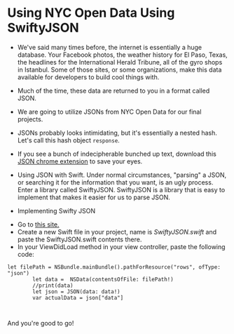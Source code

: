 # Using NYC Open Data Using SwiftyJSON


 * We've said many times before, the internet is essentially a huge database.  Your Facebook photos, the weather history for El Paso, Texas, the headlines for the International Herald Tribune, all of the gyro shops in Istanbul.  Some of those sites, or some organizations, make this data available for developers to build cool things with.
 * Much of the time, these data are returned to you in a format called JSON.  
 * We are going to utilize JSONs from NYC Open Data for our final projects.  
 * JSONs probably looks intimidating, but it's essentially a nested hash. Let's call this hash object `response`. 
  * If you see a bunch of indecipherable bunched up text, download this [JSON chrome extension](https://chrome.google.com/webstore/detail/jsonview/chklaanhfefbnpoihckbnefhakgolnmc?hl=en) to save your eyes.
  
* Using JSON with Swift.  Under normal circumstances, "parsing"  a JSON, or searching it for the information that you want, is an ugly process.  Enter a library called SwiftyJSON.  SwiftyJSON is a library that is easy to implement that makes it easier for us to parse JSON.  
* Implementing Swifty JSON
+ Go to [this site.](https://github.com/SwiftyJSON/SwiftyJSON)
+ Create a new Swift file in your project, name is *SwiftyJSON.swift* and paste the SwiftyJSON.swift contents there.
+ In your ViewDidLoad method in your view controller, paste the following code:

```
let filePath = NSBundle.mainBundle().pathForResource("rows", ofType: "json")
        let data =  NSData(contentsOfFile: filePath!)
        //print(data)
        let json = JSON(data: data!)
        var actualData = json["data"]
        
        
```
And you're good to go!
 
 
